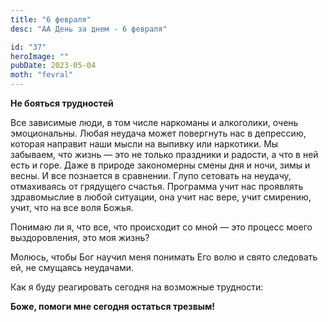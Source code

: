 ```yaml
---
title: "6 февраля"
desc: "АА День за днем - 6 февраля"

id: "37"
heroImage: ""
pubDate: 2023-05-04
moth: "fevral"
---
```


**Не бояться трудностей**

Все зависимые люди, в том числе наркоманы и алкоголики, очень эмоциональны.
Любая неудача может повергнуть нас в депрессию, которая направит наши мысли на
выпивку или наркотики. Мы забываем, что жизнь — это не только праздники и
радости, а что в ней есть и горе. Даже в природе закономерны смены дня и ночи,
зимы и весны. И все познается в сравнении. Глупо сетовать на неудачу,
отмахиваясь от грядущего счастья. Программа учит нас проявлять здравомыслие в
любой ситуации, она учит нас вере, учит смирению, учит, что на все воля Божья.

Понимаю ли я, что все, что происходит со мной — это процесс моего
выздоровления, это моя жизнь?

Молюсь, чтобы Бог научил меня понимать Его волю и свято следовать ей, не
смущаясь неудачами.

Как я буду реагировать сегодня на возможные трудности:

**Боже, помоги мне сегодня остаться трезвым!**

